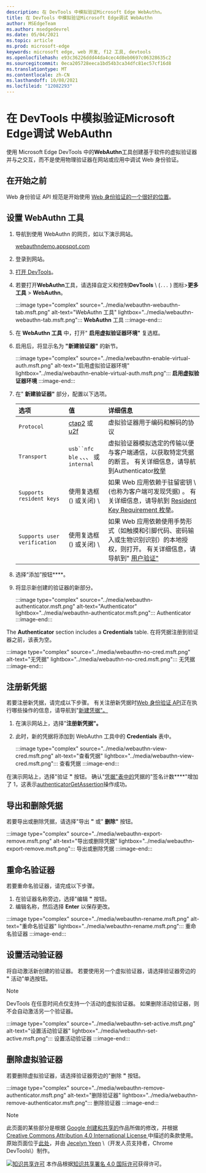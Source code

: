 ```yaml
---
description: 在 DevTools 中模拟验证Microsoft Edge WebAuthn。
title: 在 DevTools 中模拟验证Microsoft Edge调试 WebAuthn
author: MSEdgeTeam
ms.author: msedgedevrel
ms.date: 05/04/2021
ms.topic: article
ms.prod: microsoft-edge
keywords: microsoft edge, web 开发, f12 工具, devtools
ms.openlocfilehash: e93c36226ddd44da4cec4d8eb0697c06328635c2
ms.sourcegitcommit: 0eca205728eeca1bd54b3ca34dfc81ec57cf16d8
ms.translationtype: MT
ms.contentlocale: zh-CN
ms.lasthandoff: 10/08/2021
ms.locfileid: "12082293"
---
```

# <a name="emulate-authenticators-and-debug-webauthn-in-microsoft-edge-devtools"></a>在 DevTools 中模拟验证Microsoft Edge调试 WebAuthn

使用 Microsoft Edge DevTools 中的**WebAuthn**工具创建基于软件的虚拟验证器并与之交互，而不是使用物理验证器在网站或应用中调试 Web 身份验证。

## <a name="before-you-begin"></a>在开始之前

Web 身份验证 API 规范是开始使用 [Web 身份验证的一个很好的位置][GithubW3cWebauthn]。

## <a name="set-up-the-webauthn-tool"></a>设置 WebAuthn 工具

1.  导航到使用 WebAuthn 的网页，如以下演示网站。

    [webauthndemo.appspot.com][AppspotWebauthndemo]

1.  登录到网站。
1.  [打开 DevTools][DevtoolsGuideChromiumOpen]。
1.  若要打开**WebAuthn**工具，请选择自定义和控制**DevTools** \ (`...` \) 图标>**更多工具**  >  **WebAuthn**。

    :::image type="complex" source="../media/webauthn-webauthn-tab.msft.png" alt-text="WebAuthn 工具" lightbox="../media/webauthn-webauthn-tab.msft.png":::
       **WebAuthn** 工具
    :::image-end:::

1.  在 **WebAuthn 工具** 中，打开" **启用虚拟验证器环境"** 复选框。
1.  启用后，将显示名为 **"新建验证器"** 的新节。

    :::image type="complex" source="../media/webauthn-enable-virtual-auth.msft.png" alt-text="启用虚拟验证器环境" lightbox="../media/webauthn-enable-virtual-auth.msft.png":::
        **启用虚拟验证器环境**
    :::image-end:::

1.  在" **新建验证器"** 部分，配置以下选项。

    | 选项 | 值 | 详细信息 |
    |:--- |:--- |:--- |
    | `Protocol` | [ctap2][FidoallianceSpecsV20Id20180227ClientToAuthenticatorProtocolHtml] 或 [u2f][FidoallianceSpecsU2fV12Ps20170411OverviewHtml] | 虚拟验证器用于编码和解码的协议 |
    | `Transport` |   `usb``nfc` `ble` 、、、 或 `internal` | 虚拟验证器模拟选定的传输以便与客户端通信，以获取特定凭据的断言。  有关详细信息，请导航到Authenticator[枚举][GithubW3cWebauthnEnumTransport] |
    |  `Supports resident keys` | 使用复选框 (\) 或关闭\) \ | 如果 Web 应用依赖于驻留密钥 \ (也称为客户端可发现凭据\) 。  有关详细信息，请导航到 [Resident Key Requirement 枚举][GithubW3cWebauthnEnumResidentkeyrequirement]。 |
    | `Supports user verification` | 使用复选框 (\) 或关闭\) \ | 如果 Web 应用依赖使用手势形式（如触摸和引脚代码、密码输入或生物识别识别）的本地授权，则打开。  有关详细信息，请导航到" [用户验证"][GithubW3cWebauthnEnumUserverification] |

1.  选择“添加”按钮****。
1.  将显示新创建的验证器的新部分。

    :::image type="complex" source="../media/webauthn-authenticator.msft.png" alt-text="Authenticator" lightbox="../media/webauthn-authenticator.msft.png":::
       Authenticator
    :::image-end:::

The **Authenticator** section includes a **Credentials** table.  在将凭据注册到验证器之前，该表为空。

:::image type="complex" source="../media/webauthn-no-cred.msft.png" alt-text="无凭据" lightbox="../media/webauthn-no-cred.msft.png":::
   无凭据
:::image-end:::

## <a name="register-a-new-credential"></a>注册新凭据

若要注册新凭据，请完成以下步骤。  有关注册新凭据时[Web 身份验证 API][GithubW3cWebauthn]正在执行哪些操作的信息，请导航到"[新建凭据"。][GithubW3cWebauthnSctnCreatecredential]

1.  在演示网站上，选择"**注册新凭据"。**
1.  此时，新的凭据将添加到 WebAuthn 工具中的 **Credentials** 表中。

    :::image type="complex" source="../media/webauthn-view-cred.msft.png" alt-text="查看凭据" lightbox="../media/webauthn-view-cred.msft.png":::
       查看凭据
    :::image-end:::

在演示网站上，选择"验证 **"** 按钮。  确认"[凭据"表中的][GithubW3cWebauthnSctnSignCounter]凭据的"签名计数****"增加了 1，这表示[authenticatorGetAssertion][GithubW3cWebauthnAuthenticatorgetassertion]操作成功。

## <a name="export-and-remove-credentials"></a>导出和删除凭据

若要导出或删除凭据，请选择"导出 **"** 或" **删除"** 按钮。

:::image type="complex" source="../media/webauthn-export-remove.msft.png" alt-text="导出或删除凭据" lightbox="../media/webauthn-export-remove.msft.png":::
   导出或删除凭据
:::image-end:::

## <a name="rename-an-authenticator"></a>重命名验证器

若要重命名验证器，请完成以下步骤。

1.  在验证器名称旁边，选择"编辑 **"** 按钮。
1.  编辑名称，然后选择 **Enter** 以保存更改。

:::image type="complex" source="../media/webauthn-rename.msft.png" alt-text="重命名验证器" lightbox="../media/webauthn-rename.msft.png":::
   重命名验证器
:::image-end:::

## <a name="set-the-active-authenticator"></a>设置活动验证器

将自动激活新创建的验证器。  若要使用另一个虚拟验证器，请选择验证器旁边的 **"** 活动"单选按钮。

> [!NOTE]
> DevTools 在任意时间点仅支持一个活动的虚拟验证器。  如果删除活动验证器，则不会自动激活另一个验证器。

:::image type="complex" source="../media/webauthn-set-active.msft.png" alt-text="设置活动验证器" lightbox="../media/webauthn-set-active.msft.png":::
   设置活动验证器
:::image-end:::

## <a name="remove-a-virtual-authenticator"></a>删除虚拟验证器

若要删除虚拟验证器，请选择验证器旁边的"删除 **"** 按钮。

:::image type="complex" source="../media/webauthn-remove-authenticator.msft.png" alt-text="删除验证器" lightbox="../media/webauthn-remove-authenticator.msft.png":::
   删除验证器
:::image-end:::


<!-- ====================================================================== -->
<!-- links -->
[DevtoolsGuideChromiumOpen]: ../open/index.md "打开 Microsoft Edge 开发人员工具 | Microsoft Docs"
<!-- external links -->
[AppspotWebauthndemo]: https://webauthndemo.appspot.com "Webauthn 演示|Appspot"

[FidoallianceSpecsV20Id20180227ClientToAuthenticatorProtocolHtml]: https://fidoalliance.org/specs/fido-v2.0-id-20180227/fido-client-to-authenticator-protocol-v2.0-id-20180227.html "CTAP Authenticator客户端 (协议) |fido 联盟"
[FidoallianceSpecsU2fV12Ps20170411OverviewHtml]: https://fidoalliance.org/specs/fido-u2f-v1.2-ps-20170411/fido-u2f-overview-v1.2-ps-20170411.html "通用 2nd 因素 (U2F) 概述|fido 联盟"

[GithubW3cWebauthn]: https://w3c.github.io/webauthn "Web 身份验证：用于访问公钥凭据级别 2 的 API |GitHub"
[GithubW3cWebauthnAuthenticatorgetassertion]: https://w3c.github.io/webauthn#authenticatorgetassertion "authenticatorGetAssertion 操作 - Web 身份验证：用于访问公钥凭据级别 2 的 API |GitHub"
[GithubW3cWebauthnEnumTransport]: https://w3c.github.io/webauthn#enum-transport "AuthenticatorTransport Enumeration (enum AuthenticatorTransport) - Web Authentication： An API for accessing Public Key Credentials Level 2 |W3C"
[GithubW3cWebauthnEnumResidentkeyrequirement]: https://w3c.github.io/webauthn#enum-residentKeyRequirement "Resident Key Requirement 枚举 (枚举 ResidentKeyRequirement) - Web 身份验证：用于访问公钥凭据级别 2 的 API |W3C"
[GithubW3cWebauthnEnumUserverification]: https://w3c.github.io/webauthn#user-verification "用户验证 - Web 身份验证：用于访问公钥凭据级别 2 的 API |W3C"
[GithubW3cWebauthnSctnCreatecredential]: https://w3c.github.io/webauthn#sctn-createCredential "创建新的凭据 - PublicKeyCredential 的 [[Create]] (源、选项、sameOriginWithAncestors) 方法 - Web 身份验证：用于访问公钥凭据级别 2 的 API |GitHub"
[GithubW3cWebauthnSctnSignCounter]: https://w3c.github.io/webauthn/#sctn-sign-counter "签名计数器注意事项 - Web 身份验证：用于访问公钥凭据级别 2 的 API |GitHub"


<!-- ====================================================================== -->
> [!NOTE]
> 此页面的某些部分是根据 [Google 创建和共享的][GoogleSitePolicies]作品所做的修改，并根据[ Creative Commons Attribution 4.0 International License ][CCA4IL]中描述的条款使用。
> 原始页面位于[此处](https://developers.google.com/web/tools/chrome-devtools/webauthn/index)，并由 [Jecelyn Yeen][JecelynYeen] \（开发人员支持者，Chrome DevTools\）制作。

[![知识共享许可][CCby4Image]][CCA4IL] 本作品根据[知识共享署名 4.0 国际许可][CCA4IL]获得许可。

[CCA4IL]: https://creativecommons.org/licenses/by/4.0
[CCby4Image]: https://i.creativecommons.org/l/by/4.0/88x31.png
[GoogleSitePolicies]: https://developers.google.com/terms/site-policies
[JecelynYeen]: https://developers.google.com/web/resources/contributors#jecelyn-yeen
